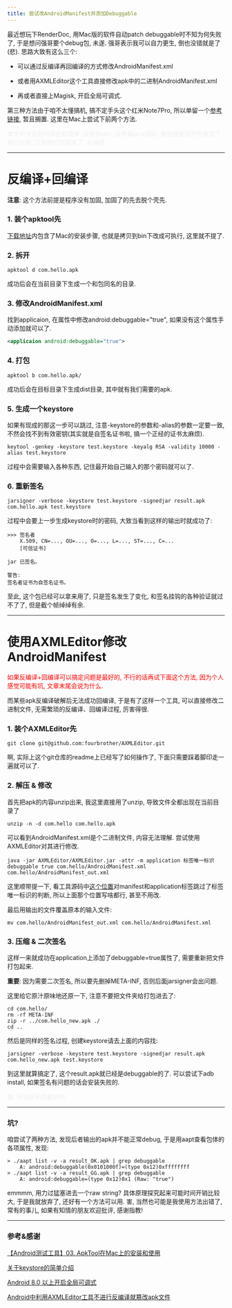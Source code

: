```yaml
---
title: 尝试改AndroidManifest并添加Debuggable
---
```


最近想玩下RenderDoc, 用Mac版的软件自动patch debuggable时不知为何失败了, 于是想问强哥要个debug包, 未遂. 强哥表示我可以自力更生, 倒也没错就是了(悲). 思路大致有这么三个:

* 可以通过反编译再回编译的方式修改AndroidManifest.xml

* 或者用AXMLEditor这个工具直接修改apk中的二进制AndroidManifest.xml

* 再或者直接上Magisk, 开启全局可调式.

第三种方法由于咱不太懂搞机, 搞不定手头这个红米Note7Pro, 所以单留一个[参考链接](https://blog.csdn.net/yhsnihao/article/details/106760666), 暂且搁置. 这里在Mac上尝试下前两个方法.

<font color="#EEE">本文中涉及的内容比较简单, 没有拆dex, 没有看java源码, 我也就是拆开包来加了两行垃圾, 又给他打包起来了. 水得很.</font>

----

# 反编译+回编译

**注意**: 这个方法前提是程序没有加固, 加固了的先去脱个壳先.

### 1. 装个apktool先

[下载地址](https://ibotpeaches.github.io/Apktool/install/)内包含了Mac的安装步骤, 也就是拷贝到bin下改成可执行, 这里就不提了.

### 2. 拆开

```shell
apktool d com.hello.apk
```

成功后会在当前目录下生成一个和包同名的目录.

### 3. 修改AndroidManifest.xml

找到applicaion, 在属性中修改android:debuggable="true", 如果没有这个属性手动添加就可以了.

```xml
<applicaion android:debuggable="true">
```

### 4. 打包

```shell
apktool b com.hello.apk/
```

成功后会在目标目录下生成dist目录, 其中就有我们需要的apk.

### 5. 生成一个keystore

如果有现成的那这一步可以跳过, 注意-keystore的参数和-alias的参数一定要一致, 不然会找不到有效密钥(其实就是自签名证书啦, 搞一个正经的证书太麻烦).

```shell
keytool -genkey -keystore test.keystore -keyalg RSA -validity 10000 -alias test.keystore
```

过程中会需要输入各种东西, 记住最开始自己输入的那个密码就可以了.

### 6. 重新签名

```shell
jarsigner -verbose -keystore test.keystore -signedjar result.apk com.hello.apk test.keystore
```

过程中会要上一步生成keystore时的密码, 大致当看到这样的输出时就成功了:

```log
>>> 签名者
    X.509, CN=..., OU=..., O=..., L=..., ST=..., C=...
    [可信证书]

jar 已签名。

警告:
签名者证书为自签名证书。
```

至此, 这个包已经可以拿来用了, 只是签名发生了变化, 和签名挂钩的各种验证就过不了了, 但是截个帧绰绰有余.

----

# 使用AXMLEditor修改AndroidManifest

<font color=red>如果反编译+回编译可以搞定问题是最好的, 不行的话再试下面这个方法, 因为个人感觉可能有坑, 文章末尾会说为什么. </font>

而某些apk反编译破解后无法成功回编译, 于是有了这样一个工具, 可以直接修改二进制文件, 无需繁琐的反编译、回编译过程, 厉害得很.

### 1. 装个AXMLEditor先

```shell
git clone git@github.com:fourbrother/AXMLEditor.git
```

啊, 实际上这个git仓库的readme上已经写了如何操作了, 下面只需要踩着脚印走一遍就可以了.

### 2. 解压 & 修改

首先把apk的内容unzip出来, 我这里直接用了unzip, 导致文件全都出现在当前目录了

```shell
unzip -n -d com.hello com.hello.apk
```

可以看到AndroidManifest.xml是个二进制文件, 内容无法理解. 尝试使用AXMLEditor对其进行修改.

```shell
java -jar AXMLEditor/AXMLEditor.jar -attr -m application 标签唯一标识 debuggable true com.hello/AndroidManifest.xml com.hello/AndroidManifest_out.xml
```

这里顺带提一下, 看工具源码中[这个位置](https://github.com/fourbrother/AXMLEditor/blob/master/src/cn/wjdiankong/main/XmlEditor.java#L151)对manifest和application标签跳过了标签唯一标识的判断, 所以上面那个位置写啥都行, 甚至不用改.

最后用输出的文件覆盖原本的输入文件:

```shell
mv com.hello/AndroidManifest_out.xml com.hello/AndroidManifest.xml
```

### 3. 压缩 & 二次签名

这样一来就成功在application上添加了debuggable=true属性了, 需要重新把文件打包起来.

**重要**: 因为需要二次签名, 所以要先删掉META-INF, 否则后面jarsigner会出问题.

这里给它原汁原味地还原一下, 注意不要把文件夹给打包进去了:

```shell
cd com.hello/
rm -rf META-INF
zip -r ../com.hello_new.apk ./
cd ..
```

然后是同样的签名过程, 创建keystore请去上面的内容找:

```shell
jarsigner -verbose -keystore test.keystore -signedjar result.apk com.hello_new.apk test.keystore
```

到这里就算搞定了, 这个result.apk就已经是debuggable的了. 可以尝试下adb install, 如果签名有问题的话会安装失败的.

<font color="#EEE">撒, 开始快乐的截帧吧. </font>

----

### 坑?

咱尝试了两种方法, 发现后者输出的apk并不能正常debug, 于是用aapt查看包体的各项属性, 发现:

```log
> ./aapt list -v -a result_OK.apk | grep debuggable
    A: android:debuggable(0x0101000f)=(type 0x12)0xffffffff
> ./aapt list -v -a result_GG.apk | grep debuggable
    A: android:debuggable=(type 0x12)0x1 (Raw: "true")
```

emmmm, 用力过猛塞进去一个raw string? 具体原理探究起来可能时间开销比较大, 于是我就放弃了, 还好有一个方法可以用.
害, 当然也可能是我使用方法出错了, 常有的事儿, 如果有知情的朋友欢迎批评, 感谢指教!

---

### 参考&感谢

[【Android测试工具】03. ApkTool在Mac上的安装和使用](https://blog.csdn.net/wirelessqa/article/details/8997168)

[关于keystore的简单介绍](https://blog.csdn.net/zlh313_01/article/details/82424664)

[Android 8.0 以上开启全局可调式](https://blog.csdn.net/yhsnihao/article/details/106760666)

[Android中利用AXMLEditor工具不进行反编译就篡改apk文件](http://www.wjdiankong.cn/archives/1036)
